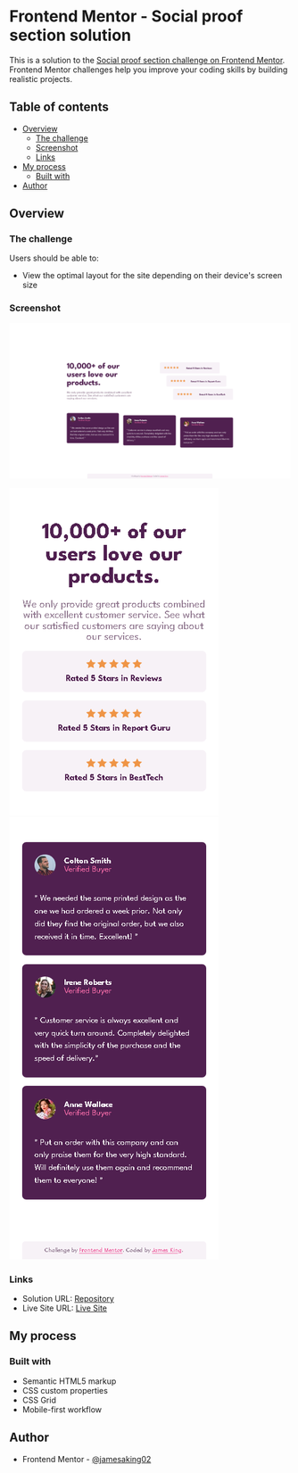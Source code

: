 # Frontend Mentor - Social proof section solution

This is a solution to the [Social proof section challenge on Frontend Mentor](https://www.frontendmentor.io/challenges/social-proof-section-6e0qTv_bA). Frontend Mentor challenges help you improve your coding skills by building realistic projects. 

## Table of contents

- [Overview](#overview)
  - [The challenge](#the-challenge)
  - [Screenshot](#screenshot)
  - [Links](#links)
- [My process](#my-process)
  - [Built with](#built-with)
- [Author](#author)

## Overview

### The challenge

Users should be able to:

- View the optimal layout for the site depending on their device's screen size

### Screenshot

![desktop design](./images/social-proof-section-desktop.png)

![mobile design1](./images/social-proof-section-mobile1.png) ![mobile design2](./images/social-proof-section-mobile2.png)


### Links

- Solution URL: [Repository](https://github.com/jamesaking02/social-proof-section)
- Live Site URL: [Live Site](https://jamesaking02.github.io/social-proof-section)

## My process

### Built with

- Semantic HTML5 markup
- CSS custom properties
- CSS Grid
- Mobile-first workflow

## Author

- Frontend Mentor - [@jamesaking02](https://www.frontendmentor.io/profile/jamesaking02)
